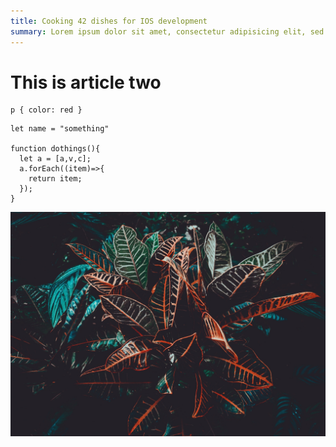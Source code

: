 ```yaml
---
title: Cooking 42 dishes for IOS development
summary: Lorem ipsum dolor sit amet, consectetur adipisicing elit, sed do eiusmod tempor incididunt ut labore et dolore magna aliqua. Ut enim ad minim veniam, quis nostrud exercitation ullamco laboris nisi ut aliquip ex ea commodo consequat. Duis aute irure dolor in reprehenderit in voluptate velit esse cillum dolore eu fugiat nulla pariatur. Excepteur sint occaecat cupidatat non proident, sunt in culpa qui officia deserunt mollit anim id est laborum.
---
```


# This is article two


<pre><code class="language-css">p { color: red }</code></pre>
<pre><code class="language-Javascript">let name = "something"

function dothings(){
  let a = [a,v,c];
  a.forEach((item)=>{
    return item;
  });
}
</code></pre>

![](plant.jpg)
